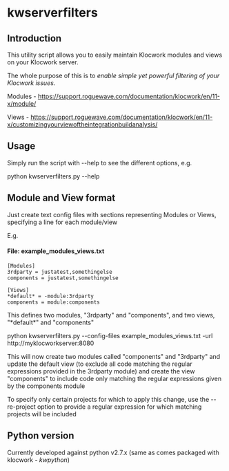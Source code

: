 # kwserverfilters

## Introduction

This utility script allows you to easily maintain Klocwork modules and views
on your Klocwork server.

The whole purpose of this is to *enable simple yet powerful filtering of your
Klocwork issues*.

Modules - https://support.roguewave.com/documentation/klocwork/en/11-x/module/

Views - https://support.roguewave.com/documentation/klocwork/en/11-x/customizingyourviewoftheintegrationbuildanalysis/

## Usage

Simply run the script with --help to see the different options, e.g.

python kwserverfilters.py --help

## Module and View format

Just create text config files with sections representing Modules or Views,
specifying a line for each module/view

E.g.

#### File: example_modules_views.txt
```
[Modules]
3rdparty = justatest,somethingelse
components = justatest,somethingelse

[Views]
*default* = -module:3rdparty
components = module:components
```

This defines two modules, "3rdparty" and "components", and two views,
"\*default\*" and "components"

python kwserverfilters.py --config-files example_modules_views.txt
-url http://myklocworkserver:8080

This will now create two modules called "components" and "3rdparty" and update
the default view (to exclude all code matching the regular expressions provided
in the 3rdparty module) and create the view "components" to include code only
matching the regular expressions given by the components module

To specify only certain projects for which to apply this change, use the
--re-project option to provide a regular expression for which matching projects
will be included

## Python version

Currently developed against python v2.7.x (same as comes packaged with klocwork - *kwpython*)
